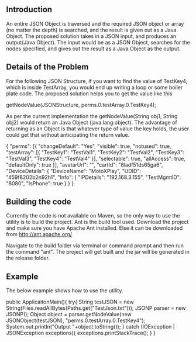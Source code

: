 Introduction
------------

An entire JSON Object is traversed and the required JSON object or array (no matter the depth) is searched, and the result is given out as a Java Object. The proposed solution takes in a JSON input, and produces an output(Java Object). The input would be as a JSON Object, searches for the nodes specified, and gives out the result as a Java Object as the output.

Details of the Problem
----------------------

For the following JSON Structure, if you want to find the value of TestKey4, which is inside TestArray, you would end up writing a loop or some boiler plate code. The proposed solution helps you to get the value like this

getNodeValue(JSONStructure, perms.0.testArray.0.TestKey4);

As per the current implementation the getNodeValue(String obj1, String obj2) would return an Java Object (java.lang.object). The advantage of returning as an Object is that whatever type of value the key holds, the user could get that without anticipating the return value.

{
	"perms": [{
		"changeDefault": "Yes",
		"visible": true,
		"notused": true,
		"testArray": [{
			"TestKey1": "TestVal1",
			"TestKey2": "TestVal2",
			"TestKey3": "TestVal3",
			"TestKey4": "TestVal4"
		}],
		"selectable": true,
		"allAccess": true,
		"defaultOnly": true
	}],
	"avatarUrl": "",
	"cartId": "8ladf51ds65ga6",
	"DeviceDetails": {
		"DeviceName": "MotoXPlay",
		"UDID": "459f8202b2n92h1",
		"Info": {
			"IPDetails": "192.168.3.155",
			"TestMgmtID": "8080",
			"IsPhone": true
		}
	}
}

Building the code
-----------------

Currently the code is not available on Maven, so the only way to use the utility is to build the project. Ant is the build tool used. Download the project and make sure you have Apache Ant installed. Else it can be downloaded from http://ant.apache.org/

Navigate to the build folder via terminal or command prompt and then run the command "ant". The project will get built and the jar will be generated in the release folder.

Example
-------

The below example shows how to use the utility.

public ApplicaitonMain(){
	try{
		String testJSON = new String(Files.readAllBytes(Paths.get("TestJson.txt")));
		JSONP parser = new JSONP();
		Object object = parser.getNodeValue(new JSONObject(testJSON), "perms.0.testArray.0.TestKey4");
		System.out.println("Output "+object.toString());
	} catch (IOException | JSONException exceptions){
		exceptions.printStackTrace();
	}
}
